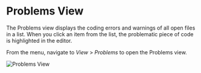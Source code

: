 <!-- loiof5bd850ec2004307a4867286b135f405 -->

# Problems View

The Problems view displays the coding errors and warnings of all open files in a list. When you click an item from the list, the problematic piece of code is highlighted in the editor.

From the menu, navigate to *View* \> *Problems* to open the Problems view.

![Problems View](images/problems_view-_vs_code_a3e5a6f.png)

